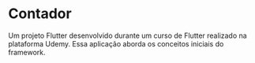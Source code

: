 # Contador

Um projeto Flutter desenvolvido durante um curso de Flutter realizado na plataforma Udemy. Essa aplicação aborda os conceitos iniciais do framework. 
